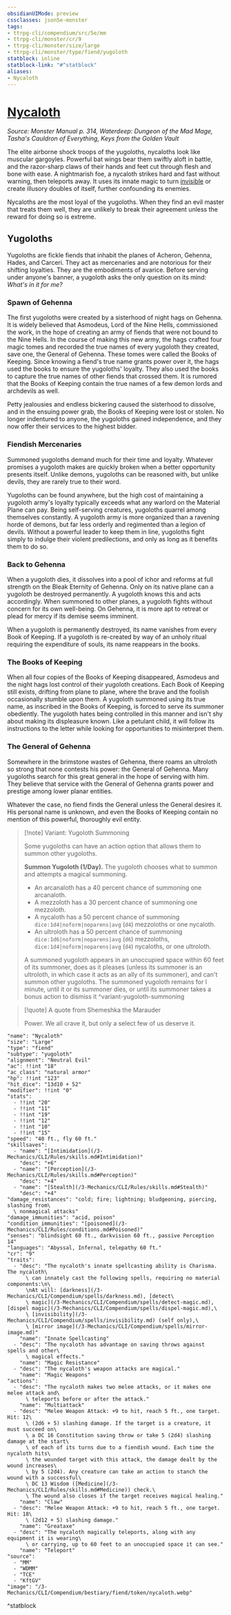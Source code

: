 ```yaml
---
obsidianUIMode: preview
cssclasses: json5e-monster
tags:
- ttrpg-cli/compendium/src/5e/mm
- ttrpg-cli/monster/cr/9
- ttrpg-cli/monster/size/large
- ttrpg-cli/monster/type/fiend/yugoloth
statblock: inline
statblock-link: "#^statblock"
aliases:
- Nycaloth
---
```

# [Nycaloth](3-Mechanics\CLI\Compendium\bestiary\fiend/nycaloth.md)
*Source: Monster Manual p. 314, Waterdeep: Dungeon of the Mad Mage, Tasha's Cauldron of Everything, Keys from the Golden Vault*  

The elite airborne shock troops of the yugoloths, nycaloths look like muscular gargoyles. Powerful bat wings bear them swiftly aloft in battle, and the razor-sharp claws of their hands and feet cut through flesh and bone with ease. A nightmarish foe, a nycaloth strikes hard and fast without warning, then teleports away. It uses its innate magic to turn [invisible](/3-Mechanics/CLI/Rules/conditions.md#Invisible) or create illusory doubles of itself, further confounding its enemies.

Nycaloths are the most loyal of the yugoloths. When they find an evil master that treats them well, they are unlikely to break their agreement unless the reward for doing so is extreme.

## Yugoloths

Yugoloths are fickle fiends that inhabit the planes of Acheron, Gehenna, Hades, and Carceri. They act as mercenaries and are notorious for their shifting loyalties. They are the embodiments of avarice. Before serving under anyone's banner, a yugoloth asks the only question on its mind: *What's in it for me?*

### Spawn of Gehenna

The first yugoloths were created by a sisterhood of night hags on Gehenna. It is widely believed that Asmodeus, Lord of the Nine Hells, commissioned the work, in the hope of creating an army of fiends that were not bound to the Nine Hells. In the course of making this new army, the hags crafted four magic tomes and recorded the true names of every yugoloth they created, save one, the General of Gehenna. These tomes were called the Books of Keeping. Since knowing a fiend's true name grants power over it, the hags used the books to ensure the yugoloths' loyalty. They also used the books to capture the true names of other fiends that crossed them. It is rumored that the Books of Keeping contain the true names of a few demon lords and archdevils as well.

Petty jealousies and endless bickering caused the sisterhood to dissolve, and in the ensuing power grab, the Books of Keeping were lost or stolen. No longer indentured to anyone, the yugoloths gained independence, and they now offer their services to the highest bidder.

### Fiendish Mercenaries

Summoned yugoloths demand much for their time and loyalty. Whatever promises a yugoloth makes are quickly broken when a better opportunity presents itself. Unlike demons, yugoloths can be reasoned with, but unlike devils, they are rarely true to their word.

Yugoloths can be found anywhere, but the high cost of maintaining a yugoloth army's loyalty typically exceeds what any warlord on the Material Plane can pay. Being self-serving creatures, yugoloths quarrel among themselves constantly. A yugoloth army is more organized than a ravening horde of demons, but far less orderly and regimented than a legion of devils. Without a powerful leader to keep them in line, yugoloths fight simply to indulge their violent predilections, and only as long as it benefits them to do so.

### Back to Gehenna

When a yugoloth dies, it dissolves into a pool of ichor and reforms at full strength on the Bleak Eternity of Gehenna. Only on its native plane can a yugoloth be destroyed permanently. A yugoloth knows this and acts accordingly. When summoned to other planes, a yugoloth fights without concern for its own well-being. On Gehenna, it is more apt to retreat or plead for mercy if its demise seems imminent.

When a yugoloth is permanently destroyed, its name vanishes from every Book of Keeping. If a yugoloth is re-created by way of an unholy ritual requiring the expenditure of souls, its name reappears in the books.

### The Books of Keeping

When all four copies of the Books of Keeping disappeared, Asmodeus and the night hags lost control of their yugoloth creations. Each Book of Keeping still exists, drifting from plane to plane, where the brave and the foolish occasionally stumble upon them. A yugoloth summoned using its true name, as inscribed in the Books of Keeping, is forced to serve its summoner obediently. The yugoloth hates being controlled in this manner and isn't shy about making its displeasure known. Like a petulant child, it will follow its instructions to the letter while looking for opportunities to misinterpret them.

### The General of Gehenna

Somewhere in the brimstone wastes of Gehenna, there roams an ultroloth so strong that none contests his power: the General of Gehenna. Many yugoloths search for this great general in the hope of serving with him. They believe that service with the General of Gehenna grants power and prestige among lower planar entities.

Whatever the case, no fiend finds the General unless the General desires it. His personal name is unknown, and even the Books of Keeping contain no mention of this powerful, thoroughly evil entity.

> [!note] Variant: Yugoloth Summoning
> 
> Some yugoloths can have an action option that allows them to summon other yugoloths.
> 
> **Summon Yugoloth (1/Day).** The yugoloth chooses what to summon and attempts a magical summoning.
> 
> - An arcanaloth has a 40 percent chance of summoning one arcanaloth.  
> - A mezzoloth has a 30 percent chance of summoning one mezzoloth.  
> - A nycaloth has a 50 percent chance of summoning `dice:1d4|noform|noparens|avg` (`d4`) mezzoloths or one nycaloth.  
> - An ultroloth has a 50 percent chance of summoning `dice:1d6|noform|noparens|avg` (`d6`) mezzoloths, `dice:1d4|noform|noparens|avg` (`d4`) nycaloths, or one ultroloth.  
> 
> A summoned yugoloth appears in an unoccupied space within 60 feet of its summoner, does as it pleases (unless its summoner is an ultroloth, in which case it acts as an ally of its summoner), and can't summon other yugoloths. The summoned yugoloth remains for l minute, until it or its summoner dies, or until its summoner takes a bonus action to dismiss it
^variant-yugoloth-summoning

> [!quote] A quote from Shemeshka the Marauder  
> 
> Power. We all crave it, but only a select few of us deserve it.


```statblock
"name": "Nycaloth"
"size": "Large"
"type": "fiend"
"subtype": "yugoloth"
"alignment": "Neutral Evil"
"ac": !!int "18"
"ac_class": "natural armor"
"hp": !!int "123"
"hit_dice": "13d10 + 52"
"modifier": !!int "0"
"stats":
  - !!int "20"
  - !!int "11"
  - !!int "19"
  - !!int "12"
  - !!int "10"
  - !!int "15"
"speed": "40 ft., fly 60 ft."
"skillsaves":
  - "name": "[Intimidation](/3-Mechanics/CLI/Rules/skills.md#Intimidation)"
    "desc": "+6"
  - "name": "[Perception](/3-Mechanics/CLI/Rules/skills.md#Perception)"
    "desc": "+4"
  - "name": "[Stealth](/3-Mechanics/CLI/Rules/skills.md#Stealth)"
    "desc": "+4"
"damage_resistances": "cold; fire; lightning; bludgeoning, piercing, slashing from\
  \ nonmagical attacks"
"damage_immunities": "acid, poison"
"condition_immunities": "[poisoned](/3-Mechanics/CLI/Rules/conditions.md#Poisoned)"
"senses": "blindsight 60 ft., darkvision 60 ft., passive Perception 14"
"languages": "Abyssal, Infernal, telepathy 60 ft."
"cr": "9"
"traits":
  - "desc": "The nycaloth's innate spellcasting ability is Charisma. The nycaloth\
      \ can innately cast the following spells, requiring no material components:\n\
      \nAt will: [darkness](/3-Mechanics/CLI/Compendium/spells/darkness.md), [detect\
      \ magic](/3-Mechanics/CLI/Compendium/spells/detect-magic.md), [dispel magic](/3-Mechanics/CLI/Compendium/spells/dispel-magic.md),\
      \ [invisibility](/3-Mechanics/CLI/Compendium/spells/invisibility.md) (self only),\
      \ [mirror image](/3-Mechanics/CLI/Compendium/spells/mirror-image.md)"
    "name": "Innate Spellcasting"
  - "desc": "The nycaloth has advantage on saving throws against spells and other\
      \ magical effects."
    "name": "Magic Resistance"
  - "desc": "The nycaloth's weapon attacks are magical."
    "name": "Magic Weapons"
"actions":
  - "desc": "The nycaloth makes two melee attacks, or it makes one melee attack and\
      \ teleports before or after the attack."
    "name": "Multiattack"
  - "desc": "Melee Weapon Attack: +9 to hit, reach 5 ft., one target. Hit: 12\
      \ (2d6 + 5) slashing damage. If the target is a creature, it must succeed on\
      \ a DC 16 Constitution saving throw or take 5 (2d4) slashing damage at the start\
      \ of each of its turns due to a fiendish wound. Each time the nycaloth hits\
      \ the wounded target with this attack, the damage dealt by the wound increases\
      \ by 5 (2d4). Any creature can take an action to stanch the wound with a successful\
      \ DC 13 Wisdom ([Medicine](/3-Mechanics/CLI/Rules/skills.md#Medicine)) check.\
      \ The wound also closes if the target receives magical healing."
    "name": "Claw"
  - "desc": "Melee Weapon Attack: +9 to hit, reach 5 ft., one target. Hit: 18\
      \ (2d12 + 5) slashing damage."
    "name": "Greataxe"
  - "desc": "The nycaloth magically teleports, along with any equipment it is wearing\
      \ or carrying, up to 60 feet to an unoccupied space it can see."
    "name": "Teleport"
"source":
  - "MM"
  - "WDMM"
  - "TCE"
  - "KftGV"
"image": "/3-Mechanics/CLI/Compendium/bestiary/fiend/token/nycaloth.webp"
```
^statblock